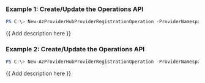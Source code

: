 ### Example 1: Create/Update the Operations API
```powershell
PS C:\> New-AzProviderHubProviderRegistrationOperation -ProviderNamespace "Microsoft.Contoso"
```

{{ Add description here }}

### Example 2: Create/Update the Operations API
```powershell
PS C:\> New-AzProviderHubProviderRegistrationOperation -ProviderNamespace "Microsoft.Contoso"
```

{{ Add description here }}

